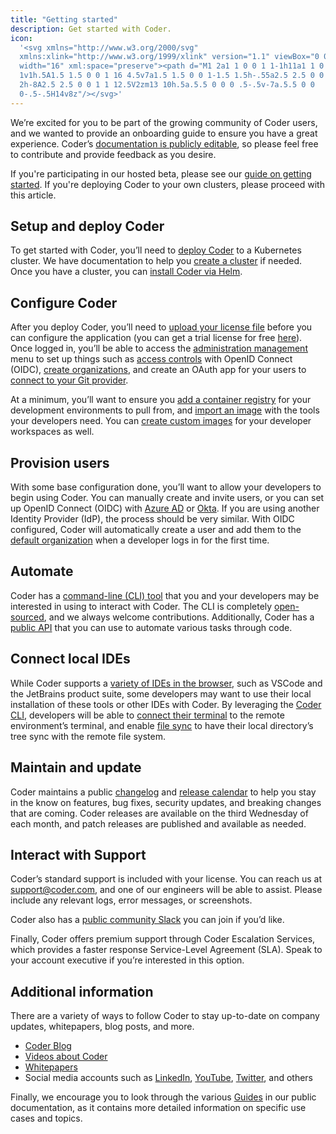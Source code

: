 ```yaml
---
title: "Getting started"
description: Get started with Coder.
icon:
  '<svg xmlns="http://www.w3.org/2000/svg"
  xmlns:xlink="http://www.w3.org/1999/xlink" version="1.1" viewBox="0 0 16 16"
  width="16" xml:space="preserve"><path d="M1 2a1 1 0 0 1 1-1h11a1 1 0 0 1 1
  1v1h.5A1.5 1.5 0 0 1 16 4.5v7a1.5 1.5 0 0 1-1.5 1.5h-.55a2.5 2.5 0 0 1-2.45
  2h-8A2.5 2.5 0 0 1 1 12.5V2zm13 10h.5a.5.5 0 0 0 .5-.5v-7a.5.5 0 0
  0-.5-.5H14v8z"/></svg>'
---
```


We’re excited for you to be part of the growing community of Coder users, and we
wanted to provide an onboarding guide to ensure you have a great experience.
Coder’s [documentation is publicly editable](https://github.com/cdr/docs), so
please feel free to contribute and provide feedback as you desire.

If you're participating in our hosted beta, please see our
[guide on getting started](guides/hosted-beta/index.md). If you're deploying
Coder to your own clusters, please proceed with this article.

## Setup and deploy Coder

To get started with Coder, you’ll need to [deploy Coder](./setup/index.md) to a
Kubernetes cluster. We have documentation to help you
[create a cluster](./setup/kubernetes/index.md) if needed. Once you have a
cluster, you can [install Coder via Helm](./setup/installation.md).

## Configure Coder

After you deploy Coder, you’ll need to
[upload your license file](./setup/configuration.md) before you can configure
the application (you can get a trial license for free
[here](https://coder.com/trial)). Once logged in, you’ll be able to access the
[administration management](./admin/index.md) menu to set up things such as
[access controls](./admin/access-control/index.md) with OpenID Connect (OIDC),
[create organizations](./admin/organizations/index.md), and create an OAuth app
for your users to [connect to your Git provider](./admin/git.md).

At a minimum, you’ll want to ensure you
[add a container registry](./admin/registries/index.md) for your development
environments to pull from, and [import an image](./images/importing.md) with the
tools your developers need. You can
[create custom images](./guides/customization/custom-workspace.md) for your
developer workspaces as well.

## Provision users

With some base configuration done, you’ll want to allow your developers to begin
using Coder. You can manually create and invite users, or you can set up OpenID
Connect (OIDC) with [Azure AD](./guides/admin/oidc-azuread.md) or
[Okta](./guides/admin/oidc-okta.md). If you are using another Identity Provider
(IdP), the process should be very similar. With OIDC configured, Coder will
automatically create a user and add them to the
[default organization](./admin/organizations/index.md) when a developer logs in
for the first time.

## Automate

Coder has a [command-line (CLI) tool](./cli/index.md) that you and your
developers may be interested in using to interact with Coder. The CLI is
completely [open-sourced](https://github.com/cdr/coder-cli), and we always
welcome contributions. Additionally, Coder has a [public API](./guides/api.md)
that you can use to automate various tasks through code.

## Connect local IDEs

While Coder supports a
[variety of IDEs in the browser](https://coder.com/docs/coder/v1.20/workspaces/editors),
such as VSCode and the JetBrains product suite, some developers may want to use
their local installation of these tools or other IDEs with Coder. By leveraging
the [Coder CLI](./cli/index.md), developers will be able to
[connect their terminal](./cli/remote-terminal.md) to the remote environment’s
terminal, and enable [file sync](./cli/file-sync.md) to have their local
directory’s tree sync with the remote file system.

## Maintain and update

Coder maintains a public [changelog](./changelog/index.md) and
[release calendar](https://coder.com/release-calendar.ical) to help you stay in
the know on features, bug fixes, security updates, and breaking changes that are
coming. Coder releases are available on the third Wednesday of each month, and
patch releases are published and available as needed.

## Interact with Support

Coder’s standard support is included with your license. You can reach us at
[support@coder.com](mailto:support@coder.com), and one of our engineers will be
able to assist. Please include any relevant logs, error messages, or
screenshots.

Coder also has a [public community Slack](https://cdr.co/join-community) you can
join if you’d like.

Finally, Coder offers premium support through Coder Escalation Services, which
provides a faster response Service-Level Agreement (SLA). Speak to your account
executive if you’re interested in this option.

## Additional information

There are a variety of ways to follow Coder to stay up-to-date on company
updates, whitepapers, blog posts, and more.

- [Coder Blog](https://coder.com/blog)
- [Videos about Coder](https://coder.com/resources/videos)
- [Whitepapers](https://coder.com/resources/whitepapers)
- Social media accounts such as
  [LinkedIn](https://www.linkedin.com/company/coderhq),
  [YouTube](https://www.youtube.com/channel/UCWexK_ECcUU3vEIdb-VYkfw),
  [Twitter](https://twitter.com/coderhq), and others

Finally, we encourage you to look through the various
[Guides](./guides/index.md) in our public documentation, as it contains more
detailed information on specific use cases and topics.
